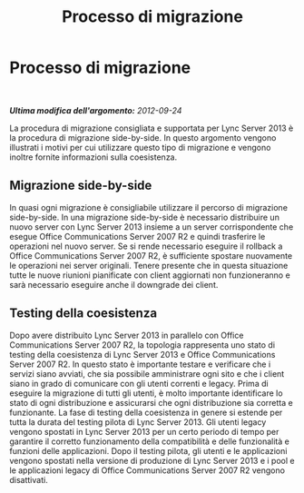﻿---
title: Processo di migrazione
TOCTitle: Processo di migrazione
ms:assetid: b2bd9c76-2f4b-4d14-a5c4-157bbff75de0
ms:mtpsurl: https://technet.microsoft.com/it-it/library/JJ205181(v=OCS.15)
ms:contentKeyID: 49301708
ms.date: 08/24/2015
mtps_version: v=OCS.15
ms.translationtype: HT
---

# Processo di migrazione

 

_**Ultima modifica dell'argomento:** 2012-09-24_

La procedura di migrazione consigliata e supportata per Lync Server 2013 è la procedura di migrazione side-by-side. In questo argomento vengono illustrati i motivi per cui utilizzare questo tipo di migrazione e vengono inoltre fornite informazioni sulla coesistenza.

## Migrazione side-by-side

In quasi ogni migrazione è consigliabile utilizzare il percorso di migrazione side-by-side. In una migrazione side-by-side è necessario distribuire un nuovo server con Lync Server 2013 insieme a un server corrispondente che esegue Office Communications Server 2007 R2 e quindi trasferire le operazioni nel nuovo server. Se si rende necessario eseguire il rollback a Office Communications Server 2007 R2, è sufficiente spostare nuovamente le operazioni nei server originali. Tenere presente che in questa situazione tutte le nuove riunioni pianificate con client aggiornati non funzioneranno e sarà necessario eseguire anche il downgrade dei client.

## Testing della coesistenza

Dopo avere distribuito Lync Server 2013 in parallelo con Office Communications Server 2007 R2, la topologia rappresenta uno stato di testing della coesistenza di Lync Server 2013 e Office Communications Server 2007 R2. In questo stato è importante testare e verificare che i servizi siano avviati, che sia possibile amministrare ogni sito e che i client siano in grado di comunicare con gli utenti correnti e legacy. Prima di eseguire la migrazione di tutti gli utenti, è molto importante identificare lo stato di ogni distribuzione e assicurarsi che ogni distribuzione sia corretta e funzionante. La fase di testing della coesistenza in genere si estende per tutta la durata del testing pilota di Lync Server 2013. Gli utenti legacy vengono spostati in Lync Server 2013 per un certo periodo di tempo per garantire il corretto funzionamento della compatibilità e delle funzionalità e funzioni delle applicazioni. Dopo il testing pilota, gli utenti e le applicazioni vengono spostati nella versione di produzione di Lync Server 2013 e i pool e le applicazioni legacy di Office Communications Server 2007 R2 vengono disattivati.


